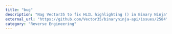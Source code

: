 ```yaml
---
title: "bug"
description: "Nag Vector35 to fix HLIL highlighting () in Binary Ninja"
external_url: "https://github.com/Vector35/binaryninja-api/issues/2584"
category: "Reverse Engineering"
---
```

